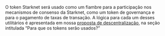 O token Starknet será usado como um fiambre para a participação nos mecanismos de consenso da Starknet, como um token de governança e para o pagamento de taxas de transação. A lógica para cada um desses utilitários é apresentada em nossa [proposta de descentralização](https://medium.com/@starkware/part-2-a-decentralization-and-governance-proposal-for-starknet-23e335645778), na seção intitulada “Para que os tokens serão usados?”